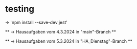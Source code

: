 # testing

-> 'npm install --save-dev jest'

** -> Hausaufgaben vom 4.3.2024 in "main"-Branch **

** -> Hausaufgaben vom 5.3.2024 in "HA_Dienstag"-Branch **
 
